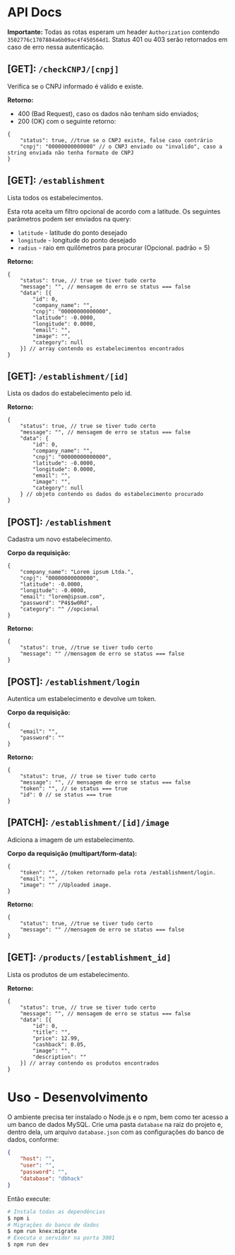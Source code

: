# API Docs

**Importante:** Todas as rotas esperam um header `Authorization` contendo `3502776c1707884a6b09ac4f450564d1`. Status 401 ou 403 serão retornados em caso de erro nessa autenticação.

## [GET]: `/checkCNPJ/[cnpj]`

Verifica se o CNPJ informado é válido e existe.

**Retorno:**
- 400 (Bad Request), caso os dados não tenham sido enviados;
- 200 (OK) com o seguinte retorno:
```jsonc
{
    "status": true, //true se o CNPJ existe, false caso contrário
    "cnpj": "00000000000000" // o CNPJ enviado ou "invalido", caso a string enviada não tenha formato de CNPJ
}
```

## [GET]: `/establishment`

Lista todos os estabelecimentos.

Esta rota aceita um filtro opcional de acordo com a latitude. Os seguintes parâmetros podem ser enviados na query:
- `latitude` - latitude do ponto desejado
- `longitude` - longitude do ponto desejado
- `radius` - raio em quilômetros para procurar (Opcional. padrão = 5)

**Retorno:**
```jsonc
{
    "status": true, // true se tiver tudo certo
    "message": "", // mensagem de erro se status === false
    "data": [{
        "id": 0,
        "company_name": "",
        "cnpj": "00000000000000",
        "latitude": -0.0000,
        "longitude": 0.0000,
        "email": "",
        "image": "",
        "category": null
    }] // array contendo os estabelecimentos encontrados
}
```

## [GET]: `/establishment/[id]`

Lista os dados do estabelecimento pelo id.

**Retorno:**
```jsonc
{
    "status": true, // true se tiver tudo certo
    "message": "", // mensagem de erro se status === false
    "data": {
        "id": 0,
        "company_name": "",
        "cnpj": "00000000000000",
        "latitude": -0.0000,
        "longitude": 0.0000,
        "email": "",
        "image": "",
        "category": null
    } // objeto contendo os dados do estabelecimento procurado
}
```

## [POST]: `/establishment`

Cadastra um novo estabelecimento.

**Corpo da requisição:**
```jsonc
{
    "company_name": "Lorem ipsum Ltda.",
    "cnpj": "00000000000000",
    "latitude": -0.0000,
    "longitude": -0.0000,
    "email": "lorem@ipsum.com",
    "password": "P4$$w0Rd",
    "category": "" //opcional
}
```

**Retorno:**
```jsonc
{
    "status": true, //true se tiver tudo certo
    "message": "" //mensagem de erro se status === false
}
```
## [POST]: `/establishment/login`

Autentica um estabelecimento e devolve um token.

**Corpo da requisição:**
```jsonc
{
    "email": "",
    "password": ""
}
```

**Retorno:**
```jsonc
{
    "status": true, // true se tiver tudo certo
    "message": "", // mensagem de erro se status === false
    "token": "", // se status === true
    "id": 0 // se status === true
}
```

## [PATCH]: `/establishment/[id]/image`

Adiciona a imagem de um estabelecimento.

**Corpo da requisição (multipart/form-data):**
```jsonc
{
    "token": "", //token retornado pela rota /establishment/login.
    "email": "",
    "image": "" //Uploaded image.
}
```

**Retorno:**
```jsonc
{
    "status": true, //true se tiver tudo certo
    "message": "" //mensagem de erro se status === false
}
```

## [GET]: `/products/[establishment_id]`

Lista os produtos de um estabelecimento.

**Retorno:**
```jsonc
{
    "status": true, // true se tiver tudo certo
    "message": "", // mensagem de erro se status === false
    "data": [{
        "id": 0,
        "title": "",
        "price": 12.99,
        "cashback": 0.05,
        "image": "",
        "description": ""
    }] // array contendo os produtos encontrados
}
```

# Uso - Desenvolvimento

O ambiente precisa ter instalado o Node.js e o npm, bem como ter acesso a um banco de dados MySQL. Crie uma pasta `database` na raiz do projeto e, dentro dela, um arquivo `database.json` com as configurações do banco de dados, conforme:
```json
{
    "host": "",
    "user": "",
    "password": "",
    "database": "dbhack"
}
```
Então execute:
```sh
# Instala todas as dependências
$ npm i
# Migrações do banco de dados
$ npm run knex:migrate
# Executa o servidor na porta 3001
$ npm run dev
```
